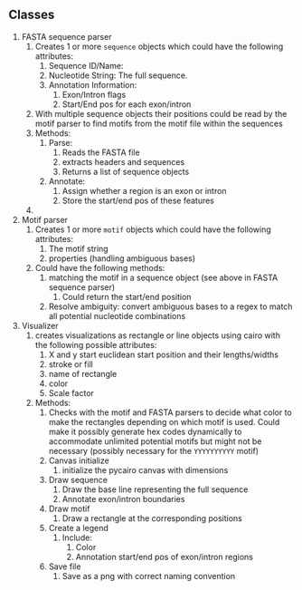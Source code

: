 
## Classes
1. FASTA sequence parser
	1. Creates 1 or more `sequence` objects which could have the following attributes:
		1. Sequence ID/Name:
		2. Nucleotide String: The full sequence.
		3. Annotation Information:
			1. Exon/Intron flags
			2. Start/End pos for each exon/intron
	2. With multiple sequence objects their positions could be read by the motif parser to find motifs from the motif file within the sequences
	3. Methods:
		1. Parse:
			1. Reads the FASTA file
			2. extracts headers and sequences
			3. Returns a list of sequence objects
		2. Annotate:
			1. Assign whether a region is an exon or intron
			2. Store the start/end pos of these features
	4. 
2. Motif parser
	1. Creates 1 or more `motif` objects which could have the following attributes:
		1. The motif string
		2. properties (handling ambiguous bases)
	2. Could have the following methods:
		1. matching the motif in a sequence object (see above in FASTA sequence parser)
			1. Could return the start/end position 
		2. Resolve ambiguity: convert ambiguous bases to a regex to match all potential nucleotide combinations
3. Visualizer
	1. creates visualizations as rectangle or line objects using cairo with the following possible attributes:
		1. X and y start euclidean start position and their lengths/widths
		2. stroke or fill
		3. name of rectangle
		4. color
		5. Scale factor
	2. Methods:
		1. Checks with the motif and FASTA parsers to decide what color to make the rectangles depending on which motif is used. Could make it possibly generate hex codes dynamically to accommodate unlimited potential motifs but might not be necessary (possibly necessary for the `YYYYYYYYYY` motif)
		2. Canvas initialize
			1. initialize the pycairo canvas with dimensions
		3. Draw sequence
			1. Draw the base line representing the full sequence
			2. Annotate exon/intron boundaries
		4. Draw motif
			1. Draw a rectangle at the corresponding positions
		5. Create a legend
			1. Include:
				1. Color
				2. Annotation start/end pos of exon/intron regions
		6. Save file
			1. Save as a png with correct naming convention
